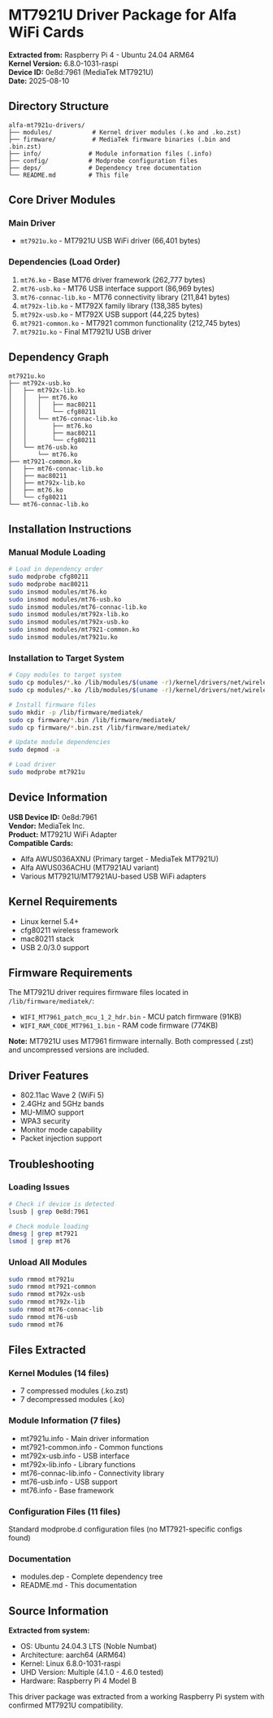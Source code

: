 # MT7921U Driver Package for Alfa WiFi Cards

**Extracted from:** Raspberry Pi 4 - Ubuntu 24.04 ARM64  
**Kernel Version:** 6.8.0-1031-raspi  
**Device ID:** 0e8d:7961 (MediaTek MT7921U)  
**Date:** 2025-08-10

## Directory Structure

```
alfa-mt7921u-drivers/
├── modules/           # Kernel driver modules (.ko and .ko.zst)
├── firmware/          # MediaTek firmware binaries (.bin and .bin.zst)
├── info/             # Module information files (.info) 
├── config/           # Modprobe configuration files
├── deps/             # Dependency tree documentation
└── README.md         # This file
```

## Core Driver Modules

### Main Driver
- `mt7921u.ko` - MT7921U USB WiFi driver (66,401 bytes)

### Dependencies (Load Order)
1. `mt76.ko` - Base MT76 driver framework (262,777 bytes)
2. `mt76-usb.ko` - MT76 USB interface support (86,969 bytes)
3. `mt76-connac-lib.ko` - MT76 connectivity library (211,841 bytes)
4. `mt792x-lib.ko` - MT792X family library (138,385 bytes)
5. `mt792x-usb.ko` - MT792X USB support (44,225 bytes)
6. `mt7921-common.ko` - MT7921 common functionality (212,745 bytes)
7. `mt7921u.ko` - Final MT7921U USB driver

## Dependency Graph

```
mt7921u.ko
├── mt792x-usb.ko
│   ├── mt792x-lib.ko
│   │   ├── mt76.ko
│   │   │   ├── mac80211
│   │   │   └── cfg80211
│   │   └── mt76-connac-lib.ko
│   │       ├── mt76.ko
│   │       ├── mac80211
│   │       └── cfg80211
│   └── mt76-usb.ko
│       └── mt76.ko
├── mt7921-common.ko
│   ├── mt76-connac-lib.ko
│   ├── mac80211
│   ├── mt792x-lib.ko
│   ├── mt76.ko
│   └── cfg80211
└── mt76-connac-lib.ko
```

## Installation Instructions

### Manual Module Loading
```bash
# Load in dependency order
sudo modprobe cfg80211
sudo modprobe mac80211
sudo insmod modules/mt76.ko
sudo insmod modules/mt76-usb.ko
sudo insmod modules/mt76-connac-lib.ko
sudo insmod modules/mt792x-lib.ko
sudo insmod modules/mt792x-usb.ko
sudo insmod modules/mt7921-common.ko
sudo insmod modules/mt7921u.ko
```

### Installation to Target System
```bash
# Copy modules to target system
sudo cp modules/*.ko /lib/modules/$(uname -r)/kernel/drivers/net/wireless/mediatek/mt76/
sudo cp modules/*.ko /lib/modules/$(uname -r)/kernel/drivers/net/wireless/mediatek/mt76/mt7921/

# Install firmware files
sudo mkdir -p /lib/firmware/mediatek/
sudo cp firmware/*.bin /lib/firmware/mediatek/
sudo cp firmware/*.bin.zst /lib/firmware/mediatek/

# Update module dependencies
sudo depmod -a

# Load driver
sudo modprobe mt7921u
```

## Device Information

**USB Device ID:** 0e8d:7961  
**Vendor:** MediaTek Inc.  
**Product:** MT7921U WiFi Adapter  
**Compatible Cards:**
- Alfa AWUS036AXNU (Primary target - MediaTek MT7921U)
- Alfa AWUS036ACHU (MT7921AU variant)
- Various MT7921U/MT7921AU-based USB WiFi adapters

## Kernel Requirements

- Linux kernel 5.4+
- cfg80211 wireless framework
- mac80211 stack
- USB 2.0/3.0 support

## Firmware Requirements

The MT7921U driver requires firmware files located in `/lib/firmware/mediatek/`:
- `WIFI_MT7961_patch_mcu_1_2_hdr.bin` - MCU patch firmware (91KB)
- `WIFI_RAM_CODE_MT7961_1.bin` - RAM code firmware (774KB)

**Note:** MT7921U uses MT7961 firmware internally. Both compressed (.zst) and uncompressed versions are included.

## Driver Features

- 802.11ac Wave 2 (WiFi 5)
- 2.4GHz and 5GHz bands
- MU-MIMO support
- WPA3 security
- Monitor mode capability
- Packet injection support

## Troubleshooting

### Loading Issues
```bash
# Check if device is detected
lsusb | grep 0e8d:7961

# Check module loading
dmesg | grep mt7921
lsmod | grep mt76
```

### Unload All Modules
```bash
sudo rmmod mt7921u
sudo rmmod mt7921-common  
sudo rmmod mt792x-usb
sudo rmmod mt792x-lib
sudo rmmod mt76-connac-lib
sudo rmmod mt76-usb
sudo rmmod mt76
```

## Files Extracted

### Kernel Modules (14 files)
- 7 compressed modules (.ko.zst)
- 7 decompressed modules (.ko)

### Module Information (7 files)
- mt7921u.info - Main driver information
- mt7921-common.info - Common functions
- mt792x-usb.info - USB interface
- mt792x-lib.info - Library functions
- mt76-connac-lib.info - Connectivity library
- mt76-usb.info - USB support
- mt76.info - Base framework

### Configuration Files (11 files)
Standard modprobe.d configuration files (no MT7921-specific configs found)

### Documentation
- modules.dep - Complete dependency tree
- README.md - This documentation

## Source Information

**Extracted from system:**
- OS: Ubuntu 24.04.3 LTS (Noble Numbat)  
- Architecture: aarch64 (ARM64)
- Kernel: Linux 6.8.0-1031-raspi
- UHD Version: Multiple (4.1.0 - 4.6.0 tested)
- Hardware: Raspberry Pi 4 Model B

This driver package was extracted from a working Raspberry Pi system with confirmed MT7921U compatibility.